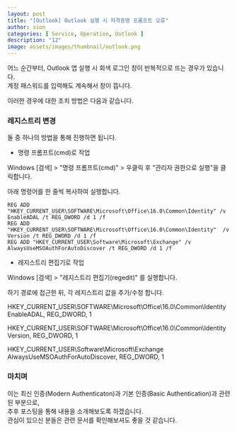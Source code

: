 ```yaml
---
layout: post
title: "[Outlook] Outlook 실행 시 자격증명 프롬프트 오류"
author: sion
categories: [ Service, Operation, Outlook ]
description: "12"
image: assets/images/thumbnail/outlook.png
---
```


어느 순간부터, Outlook 앱 실행 시 회색 로그인 창이 반복적으로 뜨는 경우가 있습니다.  
계정 패스워드를 입력해도 계속해서 창이 뜹니다.  

이러한 경우에 대한 조치 방법은 다음과 같습니다.


### 레지스트리 변경

둘 중 하나의 방법을 통해 진행하면 됩니다.

- 명령 프롬프트(cmd)로 작업  

Windows [검색] > "명령 프롬프트(cmd)" > 우클릭 후 "관리자 권한으로 실행"을 클릭합니다.  

아래 명령어를 한 줄씩 복사하여 실행합니다.
```
REG ADD "HKEY_CURRENT_USER\SOFTWARE\Microsoft\Office\16.0\Common\Identity" /v EnableADAL /t REG_DWORD /d 1 /f 
REG ADD "HKEY_CURRENT_USER\SOFTWARE\Microsoft\Office\16.0\Common\Identity"  /v Version /t REG_DWORD /d 1 /f 
REG ADD "HKEY_CURRENT_USER\Software\Microsoft\Exchange" /v AlwaysUseMSOAuthForAutoDiscover /t REG_DWORD /d 1 /f 
```


- 레지스트리 편집기로 작업  

Windows [검색] > "레지스트리 편집기(regedit)" 를 실행합니다.

하기 경로에 접근한 뒤, 각 레지스트리 값을 추가/수정 합니다.

HKEY_CURRENT_USER\SOFTWARE\Microsoft\Office\16.0\Common\Identity  
EnableADAL, REG_DWORD, 1 

HKEY_CURRENT_USER\SOFTWARE\Microsoft\Office\16.0\Common\Identity  
Version, REG_DWORD, 1

HKEY_CURRENT_USER\Software\Microsoft\Exchange  
AlwaysUseMSOAuthForAutoDiscover, REG_DWORD, 1


### 마치며

이는 최신 인증(Modern Authenticaton)과 기본 인증(Basic Authentication)과 관련된 부분으로,  
추후 포스팅을 통해 내용을 소개해보도록 하겠습니다.  
관심이 있으신 분들은 관련 문서를 확인해보셔도 좋을 것 같습니다.  


